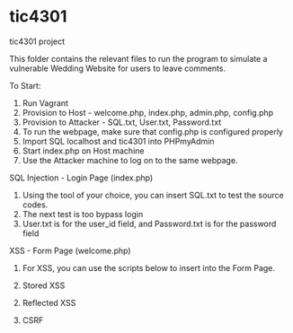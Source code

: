 # tic4301
tic4301 project

This folder contains the relevant files to run the program to simulate a vulnerable Wedding Website for users to leave comments.

To Start:

1. Run Vagrant
2. Provision to Host - welcome.php, index.php, admin.php, config.php
3. Provision to Attacker - SQL.txt, User.txt, Password.txt
4. To run the webpage, make sure that config.php is configured properly
5. Import SQL localhost and tic4301 into PHPmyAdmin
6. Start index.php on Host machine
7. Use the Attacker machine to log on to the same webpage.

SQL Injection - Login Page (index.php)
1. Using the tool of your choice, you can insert SQL.txt to test the source codes.
2. The next test is too bypass login
3. User.txt is for the user_id field, and Password.txt is for the password field

XSS - Form Page (welcome.php)
1. For XSS, you can use the scripts below to insert into the Form Page.


1. Stored XSS

<script>alert(document.domain)</script>

2. Reflected XSS

<script>alert(0)</script>

3. CSRF
<script>window.location.href = "http://www.google.com";</script>
